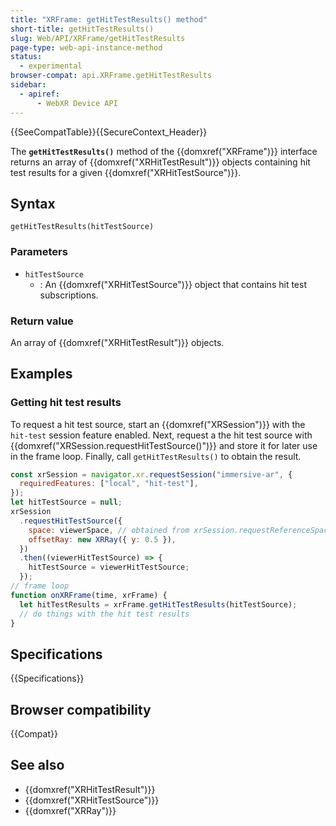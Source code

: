 ```yaml
---
title: "XRFrame: getHitTestResults() method"
short-title: getHitTestResults()
slug: Web/API/XRFrame/getHitTestResults
page-type: web-api-instance-method
status:
  - experimental
browser-compat: api.XRFrame.getHitTestResults
sidebar:
  - apiref:
      - WebXR Device API
---
```


{{SeeCompatTable}}{{SecureContext_Header}}

The **`getHitTestResults()`** method of the {{domxref("XRFrame")}} interface returns an array of {{domxref("XRHitTestResult")}} objects containing hit test results for a given {{domxref("XRHitTestSource")}}.

## Syntax

```js-nolint
getHitTestResults(hitTestSource)
```

### Parameters

- `hitTestSource`
  - : An {{domxref("XRHitTestSource")}} object that contains hit test subscriptions.

### Return value

An array of {{domxref("XRHitTestResult")}} objects.

## Examples

### Getting hit test results

To request a hit test source, start an {{domxref("XRSession")}} with the `hit-test` session feature enabled. Next, request a the hit test source with {{domxref("XRSession.requestHitTestSource()")}} and store it for later use in the frame loop. Finally, call `getHitTestResults()` to obtain the result.

```js
const xrSession = navigator.xr.requestSession("immersive-ar", {
  requiredFeatures: ["local", "hit-test"],
});
let hitTestSource = null;
xrSession
  .requestHitTestSource({
    space: viewerSpace, // obtained from xrSession.requestReferenceSpace("viewer");
    offsetRay: new XRRay({ y: 0.5 }),
  })
  .then((viewerHitTestSource) => {
    hitTestSource = viewerHitTestSource;
  });
// frame loop
function onXRFrame(time, xrFrame) {
  let hitTestResults = xrFrame.getHitTestResults(hitTestSource);
  // do things with the hit test results
}
```

## Specifications

{{Specifications}}

## Browser compatibility

{{Compat}}

## See also

- {{domxref("XRHitTestResult")}}
- {{domxref("XRHitTestSource")}}
- {{domxref("XRRay")}}
